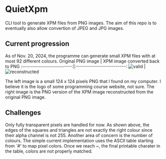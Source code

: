 # QuietXpm
CLI tool to generate XPM files from PNG images. The aim of this repo is to eventually also allow convertion of JPEG and JPG images.

## Current progression
As of Nov. 20, 2024, the programme can generate small XPM files with at most 92 different colours. 
Original PNG image            |  XPM image converted back to PNG
:-------------------------:|:-------------------------:
![valid](https://github.com/user-attachments/assets/c8d88d29-6ef1-460e-99c4-d45188c5d858)  |  ![reconstructed](https://github.com/user-attachments/assets/5295ed5a-855e-4f1f-bfef-023c1339ca2f)

The left image is a small 124 x 124 pixels PNG that I found on my computer. I believe it is the logo of some programming course website, not sure. The right image is the PNG version of the XPM image reconstructed from the original PNG image.

## Challenges
Only fully transparent pixels are handled for now. As shown above, the edges of the squares and triangles are not exactly the right colour since their alpha channel is not 255.
Another area of concern is the number of colours. The simple current implementation uses the ASCII table starting from `#' to map pixel colors. Once we reach ~, the final printable charater in the table, colors are not properly matched. 
